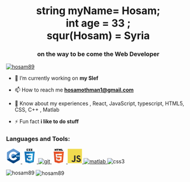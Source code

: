 <h1 align="center">string myName= Hosam; <br>
 int age = 33 ;<br>
 squr(Hosam) = Syria
 </h1>
<h3 align="center">on the way to be come the Web Developer</h3>

<p align="left"> <a href="https://github.com/ryo-ma/github-profile-trophy"><img src="https://github-profile-trophy.vercel.app/?username=hosam89" alt="hosam89" /></a> </p>

- 🔭 I’m currently working on **my Slef**

- 📫 How to reach me **hosamothman1@gmail.com**

- 📄 Know about my experiences , React, JavaScript, typescript, HTML5, CSS, C++ , Matlab

- ⚡ Fun fact  **i like to do stuff**


<h3 align="left">Languages and Tools:</h3>
<p align="left"> <a href="https://www.w3schools.com/cpp/" target="_blank" rel="noreferrer"> <img src="https://raw.githubusercontent.com/devicons/devicon/master/icons/cplusplus/cplusplus-original.svg" alt="cplusplus" width="40" height="40"/> </a> <a href="https://www.w3schools.com/css/" target="_blank" rel="noreferrer"> <img src="https://raw.githubusercontent.com/devicons/devicon/master/icons/css3/css3-original-wordmark.svg" alt="css3" width="40" height="40"/> </a> <a href="https://git-scm.com/" target="_blank" rel="noreferrer"> <img src="https://www.vectorlogo.zone/logos/git-scm/git-scm-icon.svg" alt="git" width="40" height="40"/> </a> <a href="https://www.w3.org/html/" target="_blank" rel="noreferrer"> <img src="https://raw.githubusercontent.com/devicons/devicon/master/icons/html5/html5-original-wordmark.svg" alt="html5" width="40" height="40"/> </a> <a href="https://developer.mozilla.org/en-US/docs/Web/JavaScript" target="_blank" rel="noreferrer"> <img src="https://raw.githubusercontent.com/devicons/devicon/master/icons/javascript/javascript-original.svg" alt="javascript" width="40" height="40"/> </a> <a href="https://www.mathworks.com/" target="_blank" rel="noreferrer"> <img src="https://upload.wikimedia.org/wikipedia/commons/2/21/Matlab_Logo.png" alt="matlab" width="40" height="40"/> </a><img src="[https://raw.githubusercontent.com/devicons/devicon/master/icons/css3/css3-original-wordmark.svg](https://cdn.iconscout.com/icon/free/png-256/mongodb-5-1175140.png)" alt="css3" width="40" height="40"/> </a> </p>

<p><img align="left" src="https://github-readme-stats.vercel.app/api/top-langs?username=hosam89&show_icons=true&locale=en&layout=compact" alt="hosam89" /></p>

<p>&nbsp;<img align="center" src="https://github-readme-stats.vercel.app/api?username=hosam89&show_icons=true&locale=en" alt="hosam89" /></p>
